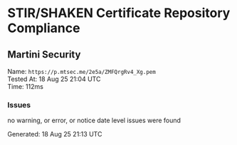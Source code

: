 # STIR/SHAKEN Certificate Repository Compliance

## Martini Security

Name: `https://p.mtsec.me/2e5a/ZMFQrgRv4_Xg.pem`\
Tested At: 18 Aug 25 21:04 UTC\
Time: 112ms

### Issues

no warning, or error, or notice date level issues were found

Generated: 18 Aug 25 21:13 UTC